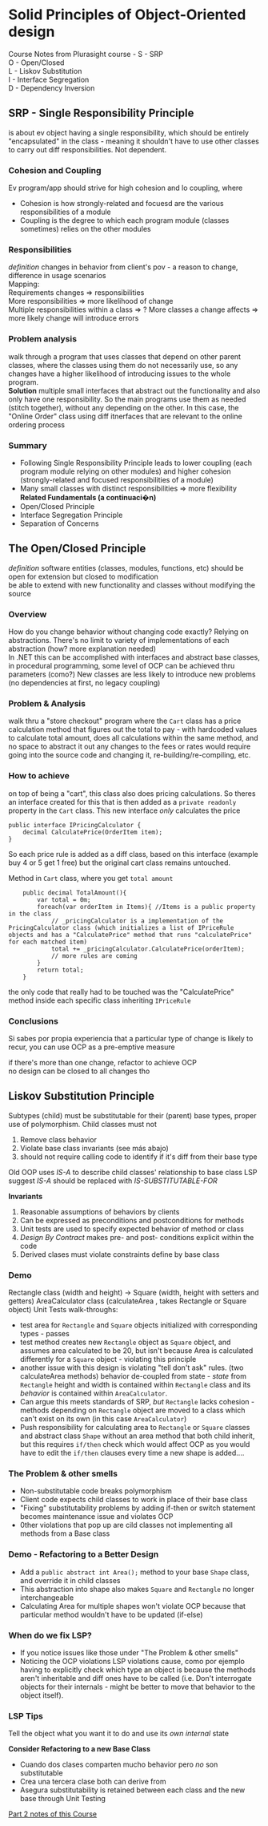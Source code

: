 # Solid Principles of Object-Oriented design    
Course Notes from Plurasight course -
S - SRP  
O - Open/Closed  
L - Liskov Substitution  
I - Interface Segregation  
D - Dependency Inversion

## SRP - Single Responsibility Principle 
is about ev object having a single responsibility, which should be entirely "encapsulated" in the class - meaning it shouldn't have to use other classes to carry out diff responsibilities. Not dependent.

### Cohesion and Coupling
Ev program/app should strive for high cohesion and lo coupling, where  
- Cohesion is how strongly-related and focuesd are the various responsibilities of a module
- Coupling is the degree to which each program module (classes sometimes) relies on the other modules

### Responsibilities
*definition* changes in behavior from client's pov - a reason to change, difference in usage scenarios  
Mapping:  
Requirements changes => responsibilities  
More responsibilities => more likelihood of change  
Multiple responsibilities within a class => ?
More classes a change affects => more likely change will introduce errors

### Problem analysis
walk through a program that uses classes that depend on other parent classes, where the classes using them do not necessarily use, so any changes have a higher likelihood of introducing issues to the whole program.  
**Solution** multiple small interfaces that abstract out the functionality and also only have one responsibility. So the main programs use them as needed (stitch together), without any depending on the other. In this case, the "Online Order" class using diff itnerfaces that are relevant to the online ordering process

### Summary
- Following Single Responsibility Principle leads to lower coupling (each program module relying on other modules) and higher cohesion (strongly-related and focused responsibilities of a module)  
- Many small classes with distinct responsibilities => more flexibility
**Related Fundamentals (a continuaci�n)**
- Open/Closed Principle
- Interface Segregation Principle
- Separation of Concerns

## The Open/Closed Principle
*definition* software entities (classes, modules, functions, etc) should be open for extension but closed to  modification  
be able to extend with new functionality and classes without modifying the source 

### Overview
How do you change behavior without changing code exactly? Relying on abstractions. There's no limit to variety of implementations of each abstraction (how? more explanation needed)  
In .NET this can be accomplished with interfaces and abstract base classes, in procedural programming, some level of OCP can be achieved thru parameters (como?)
New classes are less likely to introduce new problems (no dependencies at first, no legacy coupling)
### Problem & Analysis
walk thru a "store checkout" program where the `Cart` class has a price calculation method that figures out the total to pay - with hardcoded values to calculate total amount, does all calculations within the same method, and no space to abstract it out
any changes to the fees or rates would require going into the source code and changing it, re-building/re-compiling, etc.  

### How to achieve
on top of being a "cart", this class also does pricing calculations. So theres an interface created for this that is then added as a `private readonly` property in the `Cart` class. This new interface *only* calculates the price 
```
public interface IPricingCalculator {
    decimal CalculatePrice(OrderItem item);
}
```
So each price rule is added as a diff class, based on this interface (example buy 4 or 5 get 1 free) but the original cart class remains untouched. 

Method in `Cart` class, where you get `total amount`  
```
    public decimal TotalAmount(){
        var total = 0m;
        foreach(var orderItem in Items){ //Items is a public property in the class
            // _pricingCalculator is a implementation of the PricingCalculator class (which initializes a list of IPriceRule objects and has a "CalculatePrice" method that runs "calculatePrice" for each matched item)
            total += _pricingCalculator.CalculatePrice(orderItem);
            // more rules are coming
        }
        return total;
    }
```
the only code that really had to be touched was the "CalculatePrice" method inside each specific class inheriting `IPriceRule`

### Conclusions
Si sabes por propia experiencia that a particular type of change is likely to recur, you can use OCP as a pre-emptive measure  

if there's more than one change, refactor to achieve OCP  
no design can be closed to all changes tho

## Liskov Substitution Principle
Subtypes (child) must be substitutable for their (parent) base types, proper use of polymorphism. 
Child classes must not  
1. Remove class behavior  
2. Violate base class invariants (see más abajo)
3. should not require calling code to identify if it's diff from their base type

Old OOP uses *IS-A* to describe child classes' relationship to base class
LSP suggest *IS-A* should be replaced with *IS-SUBSTITUTABLE-FOR* 

**Invariants**
1. Reasonable assumptions of behaviors by clients
2. Can be expressed as preconditions and postconditions for methods
3. Unit tests are used to specify expected behavior of method or class 
4. *Design By Contract* makes pre- and post- conditions explicit within the code
5. Derived clases must violate constraints define by base class 

### Demo
Rectangle class (width and height) -> Square (width, height with setters and getters)
AreaCalculator class (calculateArea , takes Rectangle or Square object)
Unit Tests walk-throughs:
- test area for `Rectangle` and `Square` objects initialized with corresponding types - passes
- test method creates new `Rectangle` object as `Square` object, and assumes area calculated to be 20, but isn't because Area is calculated differently for a `Square` object - violating this principle
- another issue with this design is violating "tell don't ask" rules. (two calculateArea methods) behavior de-coupled from state - *state* from `Rectangle` height and width is contained within `Rectangle` class and its *behavior* is contained within `AreaCalculator`. 
- Can argue this meets standards of SRP, *but* `Rectangle` lacks cohesion - methods depending on `Rectangle` object are moved to a class which can't exist on its own (in this case `AreaCalculator`)
- Push responsibility for calculating area to `Rectangle` or `Square` classes and abstract class `Shape` without an area method that both child inherit, but this requires `if/then` check which would affect OCP as you would have to edit the `if/then` clauses every time a new shape is added....

### The Problem & other smells
- Non-substitutable code breaks polymorphism
- Client code expects child classes to work in place of their base class
- "Fixing" substitutability problems by adding if-then or switch statement becomes maintenance issue and violates OCP
- 0ther violations that pop up are cild classes not implementing all methods from a Base class

### Demo - Refactoring to a Better Design 
- Add a `public abstract int Area();` method to your base `Shape` class, and override it in child classes
- This abstraction into shape also makes `Square` and `Rectangle` no longer interchangeable
- Calculating Area for multiple shapes won't violate OCP because that particular method wouldn't have to be updated (if-else)
### When do we fix LSP?
- If you notice issues like those under "The Problem & other smells"
- Noticing the OCP violations LSP violations cause, como por ejemplo having to explicitly check which type an object is because the methods aren't inheritable and diff ones have to be called (i.e. Don't interrogate objects for their internals - might be better to move that behavior to the object itself). 
### LSP Tips
Tell the object what you want it to do and use its *own internal* state 

**Consider Refactoring to a new Base Class**  
- Cuando dos clases comparten mucho behavior pero *no* son substitutable  
- Crea una tercera clase both can derive from  
- Asegura substitutability is retained between each class and the new base through Unit Testing  

[Part 2 notes of this Course]()
